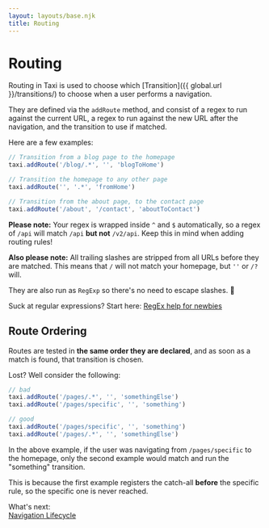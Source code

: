 ```yaml
---
layout: layouts/base.njk
title: Routing
---
```


# Routing
Routing in Taxi is used to choose which [Transition]({{ global.url }}/transitions/) to choose when a user performs a navigation.

They are defined via the `addRoute` method, and consist of a regex to run against the current URL, a regex to run against the new URL after the navigation, and the transition to use if matched.

Here are a few examples:

```js
// Transition from a blog page to the homepage
taxi.addRoute('/blog/.*', '', 'blogToHome')

// Transition the homepage to any other page
taxi.addRoute('', '.*', 'fromHome')

// Transition from the about page, to the contact page
taxi.addRoute('/about', '/contact', 'aboutToContact')
```

**Please note:** Your regex is wrapped inside `^` and `$` automatically, so a regex of `/api` will match `/api` **but not** `/v2/api`. Keep this in mind when adding routing rules!

**Also please note:** All trailing slashes are stripped from all URLs before they are matched. This means that `/` will not match your homepage, but `''` or `/?` will.

They are also run as `RegExp` so there's no need to escape slashes. 👊


Suck at regular expressions? Start here: [RegEx help for newbies](https://softchris.github.io/pages/javascript-regex.html)


## Route Ordering
Routes are tested in **the same order they are declared**, and as soon as a match is found, that transition is chosen.


Lost? Well consider the following:

```js
// bad
taxi.addRoute('/pages/.*', '', 'somethingElse')
taxi.addRoute('/pages/specific', '', 'something')

// good
taxi.addRoute('/pages/specific', '', 'something')
taxi.addRoute('/pages/.*', '', 'somethingElse')
```

In the above example, if the user was navigating from `/pages/specific` to the homepage, only the second example would match and run the "something" transition.

This is because the first example registers the catch-all **before** the specific rule, so the specific one is never reached.


<div class="border rounded-sm p-4 mt-16">
    <div class="text-sm mb-2 font-bold">What's next:</div>
    <div>
        <a href="{{ global.url }}/navigation-lifecycle/">Navigation Lifecycle</a>
    </div>
</div>